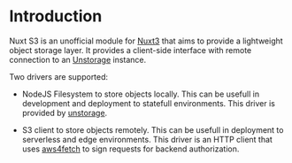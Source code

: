 # Introduction

Nuxt S3 is an unofficial module for [Nuxt3](https://nuxt.com) that aims to provide a lightweight object storage layer. It provides a client-side interface with remote connection to an [Unstorage](https://unstorage.unjs.io/) instance.

Two drivers are supported:

- NodeJS Filesystem to store objects locally. This can be usefull in development and deployment to statefull environments. This driver is provided by [unstorage](https://unstorage.unjs.io/drivers/fs).

- S3 client to store objects remotely. This can be usefull in deployment to serverless and edge environments. This driver is an HTTP client that uses [aws4fetch](https://github.com/mhart/aws4fetch) to sign requests for backend authorization.

